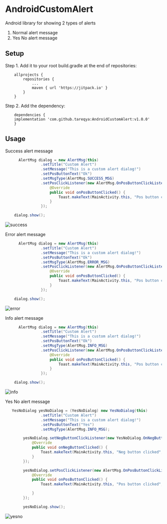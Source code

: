 # AndroidCustomAlert

Android library for showing 2 types of alerts 
 1) Normal alert message
 2) Yes No alert message

## Setup

Step 1. Add it to your root build.gradle at the end of repositories:
```
	allprojects {
		repositories {
			...
			maven { url 'https://jitpack.io' }
		}
	}
```
Step 2. Add the dependency:

```
	dependencies {
    implementation 'com.github.tareqya:AndroidCustomAlert:v1.0.0'
	}
```

## Usage

Success alert message

```java
      AlertMsg dialog = new AlertMsg(this)
                .setTitle("Custom Alert")
                .setMessage("This is a custom alert dialog!")
                .setPosButtonText("Ok")
                .setMsgType(AlertMsg.SUCCESS_MSG)
                .setPosClickListener(new AlertMsg.OnPosButtonClickListener() {
                    @Override
                    public void onPosButtonClicked() {
                        Toast.makeText(MainActivity.this, "Pos button clicked", Toast.LENGTH_SHORT).show();
                    }
                });

    dialog.show();

```
![success](https://github.com/tareqya/AndroidCustomAlert/assets/35847896/9fa5f5d7-d691-4813-894c-d7d2a78307a3)


Error alert message

```java
      AlertMsg dialog = new AlertMsg(this)
                .setTitle("Custom Alert")
                .setMessage("This is a custom alert dialog!")
                .setPosButtonText("Ok")
                .setMsgType(AlertMsg.ERROR_MSG)
                .setPosClickListener(new AlertMsg.OnPosButtonClickListener() {
                    @Override
                    public void onPosButtonClicked() {
                        Toast.makeText(MainActivity.this, "Pos button clicked", Toast.LENGTH_SHORT).show();
                    }
                });

    dialog.show();

```
![error](https://github.com/tareqya/AndroidCustomAlert/assets/35847896/f6896920-8d4b-4579-81bd-c98450cdbf5d)


Info alert message

```java
      AlertMsg dialog = new AlertMsg(this)
                .setTitle("Custom Alert")
                .setMessage("This is a custom alert dialog!")
                .setPosButtonText("Ok")
                .setMsgType(AlertMsg.INFO_MSG)
                .setPosClickListener(new AlertMsg.OnPosButtonClickListener() {
                    @Override
                    public void onPosButtonClicked() {
                        Toast.makeText(MainActivity.this, "Pos button clicked", Toast.LENGTH_SHORT).show();
                    }
                });

    dialog.show();

```
![info](https://github.com/tareqya/AndroidCustomAlert/assets/35847896/2d611b57-7de9-4eb7-9bd1-8d17cacd64c3)



Yes No alert message

```java
   YesNoDialog yesNoDialog = (YesNoDialog) new YesNoDialog(this)
                .setTitle("Custom Alert")
                .setMessage("This is a custom alert dialog!")
                .setPosButtonText("Yes")
                .setMsgType(AlertMsg.INFO_MSG);

        yesNoDialog.setNegButtonClickListener(new YesNoDialog.OnNegButtonClickListener() {
            @Override
            public void onNegButtonClicked() {
                Toast.makeText(MainActivity.this, "Neg button clicked", Toast.LENGTH_SHORT).show();
            }
        });

        yesNoDialog.setPosClickListener(new AlertMsg.OnPosButtonClickListener() {
            @Override
            public void onPosButtonClicked() {
                Toast.makeText(MainActivity.this, "Pos button clicked", Toast.LENGTH_SHORT).show();

            }
        });

        yesNoDialog.show();

```
![yesno](https://github.com/tareqya/AndroidCustomAlert/assets/35847896/931cfd2a-ed81-4912-9ea8-2d3874d522f5)


